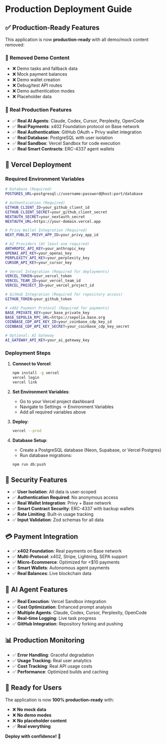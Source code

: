 # Production Deployment Guide

## ✅ Production-Ready Features

This application is now **production-ready** with all demo/mock content removed:

### 🔧 **Removed Demo Content**
- ❌ Demo tasks and fallback data
- ❌ Mock payment balances
- ❌ Demo wallet creation
- ❌ Debug/test API routes
- ❌ Demo authentication modes
- ❌ Placeholder data

### 🚀 **Real Production Features**
- ✅ **Real AI Agents**: Claude, Codex, Cursor, Perplexity, OpenCode
- ✅ **Real Payments**: x402 Foundation protocol on Base network
- ✅ **Real Authentication**: GitHub OAuth + Privy wallet integration
- ✅ **Real Database**: PostgreSQL with user isolation
- ✅ **Real Sandbox**: Vercel Sandbox for code execution
- ✅ **Real Smart Contracts**: ERC-4337 agent wallets

## 🚀 **Vercel Deployment**

### **Required Environment Variables**

```bash
# Database (Required)
POSTGRES_URL=postgresql://username:password@host:port/database

# Authentication (Required)
GITHUB_CLIENT_ID=your_github_client_id
GITHUB_CLIENT_SECRET=your_github_client_secret
NEXTAUTH_SECRET=your_nextauth_secret
NEXTAUTH_URL=https://your-domain.vercel.app

# Privy Wallet Integration (Required)
NEXT_PUBLIC_PRIVY_APP_ID=your_privy_app_id

# AI Providers (At least one required)
ANTHROPIC_API_KEY=your_anthropic_key
OPENAI_API_KEY=your_openai_key
PERPLEXITY_API_KEY=your_perplexity_key
CURSOR_API_KEY=your_cursor_key

# Vercel Integration (Required for deployments)
VERCEL_TOKEN=your_vercel_token
VERCEL_TEAM_ID=your_vercel_team_id
VERCEL_PROJECT_ID=your_vercel_project_id

# GitHub Integration (Required for repository access)
GITHUB_TOKEN=your_github_token

# x402 Payment Protocol (Required for payments)
BASE_PRIVATE_KEY=your_base_private_key
BASE_SEPOLIA_RPC_URL=https://sepolia.base.org
COINBASE_CDP_API_KEY_ID=your_coinbase_cdp_key_id
COINBASE_CDP_API_KEY_SECRET=your_coinbase_cdp_key_secret

# Optional: AI Gateway
AI_GATEWAY_API_KEY=your_ai_gateway_key
```

### **Deployment Steps**

1. **Connect to Vercel**:
   ```bash
   npm install -g vercel
   vercel login
   vercel link
   ```

2. **Set Environment Variables**:
   - Go to your Vercel project dashboard
   - Navigate to Settings → Environment Variables
   - Add all required variables above

3. **Deploy**:
   ```bash
   vercel --prod
   ```

4. **Database Setup**:
   - Create a PostgreSQL database (Neon, Supabase, or Vercel Postgres)
   - Run database migrations:
   ```bash
   npm run db:push
   ```

## 🔐 **Security Features**

- ✅ **User Isolation**: All data is user-scoped
- ✅ **Authentication Required**: No anonymous access
- ✅ **Real Wallet Integration**: Privy + Base network
- ✅ **Smart Contract Security**: ERC-4337 with backup wallets
- ✅ **Rate Limiting**: Built-in usage tracking
- ✅ **Input Validation**: Zod schemas for all data

## 💳 **Payment Integration**

- ✅ **x402 Foundation**: Real payments on Base network
- ✅ **Multi-Protocol**: x402, Stripe, Lightning, SEPA support
- ✅ **Micro-Ecommerce**: Optimized for <$10 payments
- ✅ **Smart Wallets**: Autonomous agent payments
- ✅ **Real Balances**: Live blockchain data

## 🤖 **AI Agent Features**

- ✅ **Real Execution**: Vercel Sandbox integration
- ✅ **Cost Optimization**: Enhanced prompt analysis
- ✅ **Multiple Agents**: Claude, Codex, Cursor, Perplexity, OpenCode
- ✅ **Real-time Logging**: Live task progress
- ✅ **GitHub Integration**: Repository forking and pushing

## 📊 **Production Monitoring**

- ✅ **Error Handling**: Graceful degradation
- ✅ **Usage Tracking**: Real user analytics
- ✅ **Cost Tracking**: Real API usage costs
- ✅ **Performance**: Optimized builds and caching

## 🎯 **Ready for Users**

The application is now **100% production-ready** with:
- ❌ **No mock data**
- ❌ **No demo modes**
- ❌ **No placeholder content**
- ✅ **Real everything**

**Deploy with confidence!** 🚀
